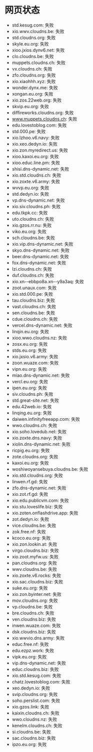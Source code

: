 # 网页状态
- std.kesug.com: 失败
- xio.wwv.cloudns.be: 失败
- std.cloudns.org: 失败
- skyle.eu.org: 失败
- xioo.jxios.dynv6.net: 失败
- clo.cloudns.be: 失败
- muppets.cloudns.ch: 失败
- vx.cloudns.ch: 失败
- zfo.cloudns.org: 失败
- xio.xiaohhh.xyz: 失败
- wonder.dynx.me: 失败
- xongan.eu.org: 失败
- xio.zos.22web.org: 失败
- skvip.eu.org: 失败
- diffireworks.cloudns.org: 失败
- www.muppets.cloudns.ch: 失败
- edu.lovestoblog.com: 失败
- std.000.pe: 失败
- xio.lzhoo.v6.navy: 失败
- xio.xeo.dedyn.io: 失败
- xio.zon.myredirect.us: 失败
- xioo.kaxoi.eu.org: 失败
- xioo.educ.line.pm: 失败
- shisi.dns-dynamic.net: 失败
- xio.std.cloudns.ch: 失败
- xio.zoxte.v6.army: 失败
- wvvp.eu.org: 失败
- std.dedyn.io: 失败
- vp.dns-dynamic.net: 失败
- xio.siv.cloudns.ph: 失败
- edu.tkpk.cc: 失败
- uto.cloudns.ch: 失败
- xio.gzos.rr.nu: 失败
- viko.eu.org: 失败
- sch.cloudns.be: 失败
- xio.vip.dns-dynamic.net: 失败
- skyo.dns-dynamic.net: 失败
- beer.dns-dynamic.net: 失败
- fox.dns-dynamic.net: 失败
- lzi.cloudns.ch: 失败
- duf.cloudns.ch: 失败
- xio.xn--ebbpo8a.xn--y9a3aq: 失败
- zoot.unaux.com: 失败
- xio.std.000.pe: 失败
- tau.cloudns.biz: 失败
- vast.cloudns.ch: 失败
- sen.cloudns.be: 失败
- cdue.cloudns.ch: 失败
- vercel.dns-dynamic.net: 失败
- linqin.eu.org: 失败
- xioo.wwo.cloudns.nz: 失败
- zosx.eu.org: 失败
- stds.eu.org: 失败
- xio.jxsio.v6.army: 失败
- zoon.wuaze.com: 失败
- vipn.eu.org: 失败
- miao.dns-dynamic.net: 失败
- vercl.eu.org: 失败
- ipen.eu.org: 失败
- siv.cloudns.ph: 失败
- std.great-site.net: 失败
- edu.42web.io: 失败
- linqing.eu.org: 失败
- daiwen.infinityfreeapp.com: 失败
- wwo.cloudns.ch: 失败
- xio.soho.lovedub.net: 失败
- xio.zoxte.dns.navy: 失败
- xiolin.dns-dynamic.net: 失败
- ricpig.eu.org: 失败
- zote.cloudns.org: 失败
- kaxoi.eu.org: 失败
- woshiwoyansebuya.cloudns.be: 失败
- xio.std.cloudns.org: 失败
- linwen.rf.gd: 失败
- zfo.dns-dynamic.net: 失败
- xio.zot.rf.gd: 失败
- xio.edu.publicvm.com: 失败
- xio.stu.loveslife.biz: 失败
- xio.zoten.onflashdrive.app: 失败
- zot.dedyn.io: 失败
- vice.cloudns.be: 失败
- zok.free.nf: 失败
- kcoco.eu.org: 失败
- xio.zon.lookin.at: 失败
- virgo.cloudns.biz: 失败
- xio.zoot.myfw.us: 失败
- pan.cloudns.org: 失败
- wwv.cloudns.be: 失败
- xio.zoxte.v6.rocks: 失败
- xio.sac.cloudns.biz: 失败
- suke.eu.org: 失败
- xio.zon.byinter.net: 失败
- mov.cloudns.org: 失败
- vp.cloudns.be: 失败
- bre.cloudns.ch: 失败
- ven.cloudns.biz: 失败
- inwen.wuaze.com: 失败
- dsk.cloudns.biz: 失败
- xio.wwvio.dns.army: 失败
- educ.free.nf: 失败
- edu.ezpz.work: 失败
- vipk.eu.org: 失败
- vip.dns-dynamic.net: 失败
- educ.cloudns.biz: 失败
- xio.std.kesug.com: 失败
- chatz.lovestoblog.com: 失败
- xeo.dedyn.io: 失败
- svip.cloudns.org: 失败
- soho.perslist.com: 失败
- xio.gzos.link: 失败
- kaixin.cloudns.ch: 失败
- wwo.cloudns.nz: 失败
- kenelm.cloudns.ch: 失败
- si.cloudns.be: 失败
- sac.cloudns.biz: 失败
- ipzo.eu.org: 失败
